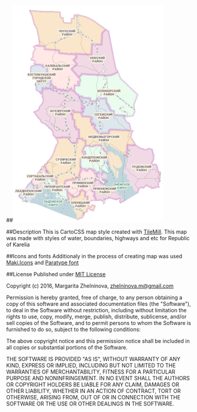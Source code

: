 ##![screenshot](https://raw.githubusercontent.com/MargaretZh/karelia/master/karelia.png)

##Description 
This is CartoCSS map style created with [TileMill](https://github.com/mapbox/tilemill).
This map was made with styles of water, boundaries, highways and etc for Republic of Karelia 

##Icons and fonts
Additionaly in the process of creating map was used [Maki.Icons](https://github.com/mapbox/maki/)
and [Paratype font](http://www.paratype.ru/public/)

##License
Published under [MIT License](https://opensource.org/licenses/mit-license.php)

Copyright (c) 2016, Margarita Zhelninova, zhelninova.m@gmail.com

Permission is hereby granted, free of charge, to any person obtaining a copy of this software and associated documentation files (the "Software"), to deal in the Software without restriction, including without limitation the rights to use, copy, modify, merge, publish, distribute, sublicense, and/or sell copies of the Software, and to permit persons to whom the Software is furnished to do so, subject to the following conditions:

The above copyright notice and this permission notice shall be included in all copies or substantial portions of the Software.

THE SOFTWARE IS PROVIDED "AS IS", WITHOUT WARRANTY OF ANY KIND, EXPRESS OR IMPLIED, INCLUDING BUT NOT LIMITED TO THE WARRANTIES OF MERCHANTABILITY, FITNESS FOR A PARTICULAR PURPOSE AND NONINFRINGEMENT. IN NO EVENT SHALL THE AUTHORS OR COPYRIGHT HOLDERS BE LIABLE FOR ANY CLAIM, DAMAGES OR OTHER LIABILITY, WHETHER IN AN ACTION OF CONTRACT, TORT OR OTHERWISE, ARISING FROM, OUT OF OR IN CONNECTION WITH THE SOFTWARE OR THE USE OR OTHER DEALINGS IN THE SOFTWARE.



